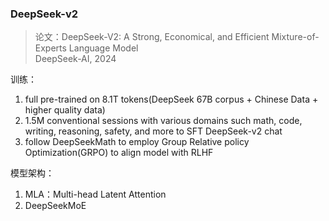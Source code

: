 ### DeepSeek-v2
> 论文：DeepSeek-V2: A Strong, Economical, and Efficient Mixture-of-Experts Language Model  
> DeepSeek-AI, 2024


训练：

1. full pre-trained on 8.1T tokens(DeepSeek 67B corpus + Chinese Data + higher quality data)  
2. 1.5M conventional sessions with various domains such math, code, writing, reasoning, safety, and more to SFT DeepSeek-v2 chat  
3. follow DeepSeekMath to employ Group Relative policy Optimization(GRPO) to align model with RLHF


模型架构：

1. MLA：Multi-head Latent Attention  
2. DeepSeekMoE